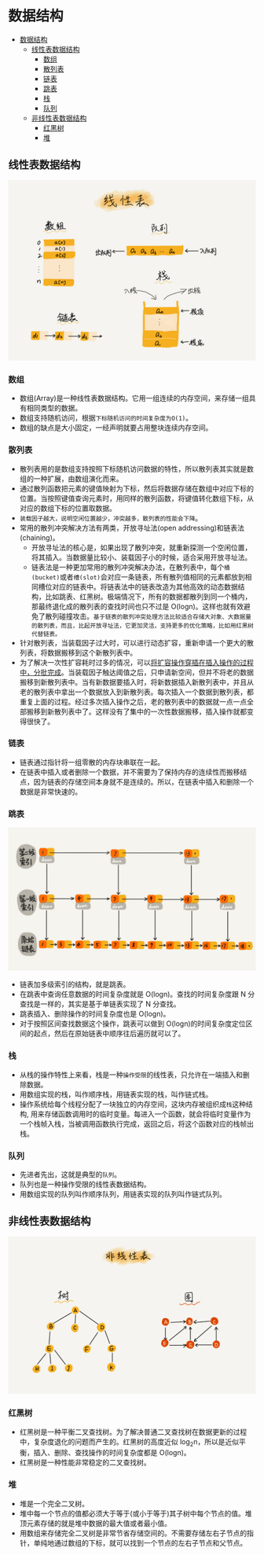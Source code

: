 # 数据结构

- [数据结构](#数据结构)
  - [线性表数据结构](#线性表数据结构)
    - [数组](#数组)
    - [散列表](#散列表)
    - [链表](#链表)
    - [跳表](#跳表)
    - [栈](#栈)
    - [队列](#队列)
  - [非线性表数据结构](#非线性表数据结构)
    - [红黑树](#红黑树)
    - [堆](#堆)

## 线性表数据结构

![线性表数据结构](https://github.com/gongluck/images/blob/main/data_structure_and_algorithm/data_structure/linear_table.png)

### 数组

- 数组(Array)是一种线性表数据结构。它用一组连续的内存空间，来存储一组具有相同类型的数据。
- 数组支持随机访问，根据`下标随机访问的时间复杂度为O(1)`。
- 数组的缺点是大小固定，一经声明就要占用整块连续内存空间。

### 散列表

- 散列表用的是数组支持按照下标随机访问数据的特性，所以散列表其实就是数组的一种扩展，由数组演化而来。
- 通过散列函数把元素的键值映射为下标，然后将数据存储在数组中对应下标的位置。当按照键值查询元素时，用同样的散列函数，将键值转化数组下标，从对应的数组下标的位置取数据。
- `装载因子越大，说明空闲位置越少，冲突越多，散列表的性能会下降`。
- 常用的散列冲突解决方法有两类，开放寻址法(open addressing)和链表法(chaining)。
  - 开放寻址法的核心是，如果出现了散列冲突，就重新探测一个空闲位置，将其插入。当数据量比较小、装载因子小的时候，适合采用开放寻址法。
  - 链表法是一种更加常用的散列冲突解决办法，在散列表中，每个`桶(bucket)`或者`槽(slot)`会对应一条链表，所有散列值相同的元素都放到相同槽位对应的链表中。将链表法中的链表改造为其他高效的动态数据结构，比如跳表、红黑树。极端情况下，所有的数据都散列到同一个桶内，那最终退化成的散列表的查找时间也只不过是 O(logn)。这样也就有效避免了散列碰撞攻击。`基于链表的散列冲突处理方法比较适合存储大对象、大数据量的散列表，而且，比起开放寻址法，它更加灵活，支持更多的优化策略，比如用红黑树代替链表。`
- 针对散列表，当装载因子过大时，可以进行动态扩容，重新申请一个更大的散列表，将数据搬移到这个新散列表中。
- 为了解决一次性扩容耗时过多的情况，可以[将扩容操作穿插在插入操作的过程中，分批完成](../redis/struct.md#字典)。当装载因子触达阈值之后，只申请新空间，但并不将老的数据搬移到新散列表中。当有新数据要插入时，将新数据插入新散列表中，并且从老的散列表中拿出一个数据放入到新散列表。每次插入一个数据到散列表，都重复上面的过程。经过多次插入操作之后，老的散列表中的数据就一点一点全部搬移到新散列表中了。这样没有了集中的一次性数据搬移，插入操作就都变得很快了。

### 链表

- 链表通过指针将一组零散的内存块串联在一起。
- 在链表中插入或者删除一个数据，并不需要为了保持内存的连续性而搬移结点，因为链表的存储空间本身就不是连续的。所以，在链表中插入和删除一个数据是非常快速的。

### 跳表

![跳表](https://github.com/gongluck/images/blob/main/data_structure_and_algorithm/data_structure/skip_list.png)

- 链表加多级索引的结构，就是跳表。
- 在跳表中查询任意数据的时间复杂度就是 O(logn)。查找的时间复杂度跟 N 分查找是一样的，其实是基于单链表实现了 N 分查找。
- 跳表插入、删除操作的时间复杂度也是 O(logn)。
- 对于按照区间查找数据这个操作，跳表可以做到 O(logn)的时间复杂度定位区间的起点，然后在原始链表中顺序往后遍历就可以了。

### 栈

- 从栈的操作特性上来看，栈是一种`操作受限`的线性表，只允许在一端插入和删除数据。
- 用数组实现的栈，叫作顺序栈，用链表实现的栈，叫作链式栈。
- 操作系统给每个线程分配了一块独立的内存空间，这块内存被组织成`栈`这种结构, 用来存储函数调用时的临时变量。每进入一个函数，就会将临时变量作为一个栈帧入栈，当被调用函数执行完成，返回之后，将这个函数对应的栈帧出栈。

### 队列

- 先进者先出，这就是典型的`队列`。
- 队列也是一种操作受限的线性表数据结构。
- 用数组实现的队列叫作顺序队列，用链表实现的队列叫作链式队列。

## 非线性表数据结构

![非线性表数据结构](https://github.com/gongluck/images/blob/main/data_structure_and_algorithm/data_structure/nonlinear_table.png)

### 红黑树

- 红黑树是一种平衡二叉查找树。为了解决普通二叉查找树在数据更新的过程中，复杂度退化的问题而产生的。红黑树的高度近似 log<sub>2</sub>n，所以是近似平衡，插入、删除、查找操作的时间复杂度都是 O(logn)。
- 红黑树是一种性能非常稳定的二叉查找树。

### 堆

- 堆是一个完全二叉树。
- 堆中每一个节点的值都必须大于等于(或小于等于)其子树中每个节点的值。堆顶元素存储的就是堆中数据的最大值或者最小值。
- 用数组来存储完全二叉树是非常节省存储空间的。不需要存储左右子节点的指针，单纯地通过数组的下标，就可以找到一个节点的左右子节点和父节点。
